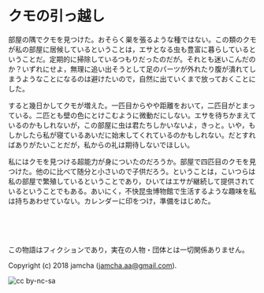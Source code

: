 

# クモの引っ越し

部屋の隅でクモを見つけた。おそらく巣を張るような種ではない。この類のクモが私の部屋に居候しているということは，エサとなる虫も豊富に暮らしているということだ。定期的に掃除しているつもりだったのだが。それとも迷いこんだのか？いずれにせよ，無理に追い出そうとして足のパーツが外れたり腹が潰れてしまうようなことになるのは避けたいので，自然に出ていくまで放っておくことにした。  

すると幾日かしてクモが増えた。一匹目からやや距離をおいて，二匹目がとまっている。二匹とも壁の色にとけこむように微動だにしない。エサを待ちかまえているのかもしれないが，この部屋に虫は君たちしかいないよ，きっと。いや，もしかしたら私が寝ているあいだに始末してくれているのかもしれない。だとすればありがたいことだが，私からの礼は期待しないでほしい。  

私にはクモを見つける超能力が身についたのだろうか。部屋で四匹目のクモを見つけた。他のに比べて随分と小さいので子供だろう。ということは，こいつらは私の部屋で繁殖しているということであり，ひいてはエサが継続して提供されているということでもある。あいにく，不快昆虫博物館で生活するような趣味を私は持ちあわせていない。カレンダーに印をつけ，準備をはじめた。  

<br>  
<br>  

<br>  

この物語はフィクションであり，実在の人物・団体とは一切関係ありません。  

Copyright (c) 2018 jamcha (jamcha.aa@gmail.com).  

![cc by-nc-sa](https://i.creativecommons.org/l/by-nc-sa/4.0/88x31.png)  

